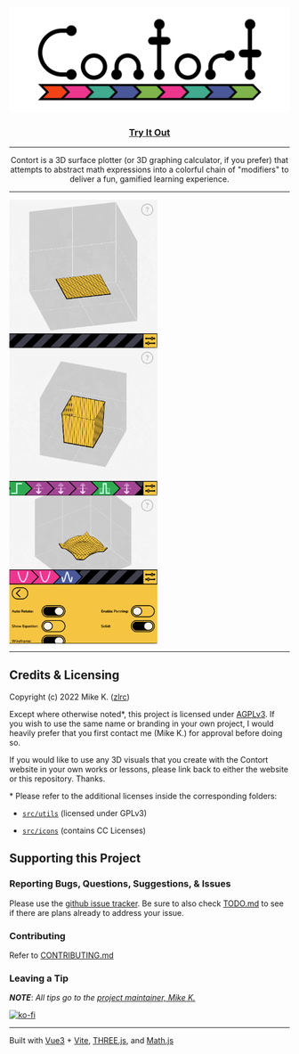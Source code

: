 <p align="center">
  <img src="public/images/logo.svg" alt="Contort Logo" width="800px" />
</p>
<h3 align="center">  
  <a href="https://contort.thebunny.net/">Try It Out</a>
</h3>

---

<p align="center">
Contort is a 3D surface plotter (or 3D graphing calculator, if you prefer) that attempts to abstract math expressions into a colorful chain of "modifiers" to deliver a fun, gamified learning experience.
</p>

---

<p float="left" align="middle" style="display: flex; flex-wrap: wrap;">
  <img align="top" src="public/images/demo1.gif" width="265.6px" alt="A demonstration showing the surface plot for x-squared plus y-squared." />
  <img align="top" src="public/images/demo2.gif" width="265.6px" alt="A slowly rotating surface plot of a hollow box with no top." /> 
  <img align="top" src="public/images/demo3.gif" width="265.6px" alt="A demonstration of options found inside the configuration menu." />
</p>

---

Credits & Licensing
---
Copyright (c) 2022 Mike K. ([zlrc](https://github.com/zlrc))

Except where otherwise noted\*, this project is licensed under [AGPLv3](COPYING). If you wish to use the same name or branding in your own project, I would heavily prefer that you first contact me (Mike K.) for approval before doing so.

If you would like to use any 3D visuals that you create with the Contort website in your own works or lessons, please link back to either the website or this repository. Thanks.

\* Please refer to the additional licenses inside the corresponding folders:

- <a href="/src/utils">`src/utils`</a> (licensed under GPLv3)

- <a href="/src/icons">`src/icons`</a> (contains CC Licenses)


Supporting this Project
---

### Reporting Bugs, Questions, Suggestions, & Issues
Please use the [github issue tracker](https://github.com/zlrc/contort-plotter/issues). Be sure to also check [TODO.md](TODO.md) to see if there are plans already to address your issue.

### Contributing
Refer to [CONTRIBUTING.md](CONTRIBUTING.md)

### Leaving a Tip
***NOTE***: *All tips go to the [project maintainer, Mike K.](https://github.com/zlrc)*

[![ko-fi](https://ko-fi.com/img/githubbutton_sm.svg)](https://ko-fi.com/A0A75O6SL)

---
Built with [Vue3](https://vuejs.org/) + [Vite](https://vitejs.dev/), [THREE.js](https://github.com/mrdoob/three.js/), and [Math.js](https://github.com/josdejong/mathjs)
